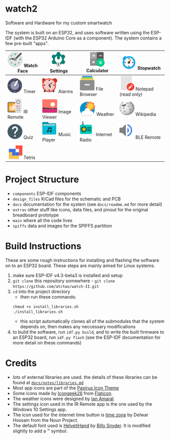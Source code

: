 # watch2

Software and Hardware for my custom smartwatch

The system is built on an ESP32, and uses software written using the ESP-IDF (with the ESP32 Arduino Core as a component).  The system contains a few pre-built "apps".

| ![](extras/icons/watch.png) Watch Face            | ![](extras/icons/settings.png) Settings           | ![](extras/icons/calculator.png) Calculator       |![](extras/icons/stopwatch.png) Stopwatch          |
|---------------------------------------------------|---------------------------------------------------|---------------------------------------------------|---------------------------------------------------|
| ![](extras/icons/timer.png) Timer                 | ![](extras/icons/alarms.png) Alarms               | ![](extras/icons/file_browser.png) File Browser   | ![](extras/icons/notepad.png) Notepad (read only) |
| ![](extras/icons/ir_remote.png) IR Remote         | ![](extras/icons/image_viewer.png) Image Viewer   | ![](extras/icons/weather.png) Weather             | ![](extras/icons/wikipedia.png) Wikipedia         |
| ![](extras/icons/quiz.png) Quiz                   | ![](extras/icons/music_player.png) Music Player   | ![](extras/icons/radio.png) Internet Radio        | ![](extras/icons/ble_remote.png) BLE Remote       |
| ![](extras/icons/ltris.png) Tetris                |                                                   |                                                   |                                                   |

# Project Structure

- `components` ESP-IDF components
- `design_files` KiCad files for the schematic and PCB
- `docs` documentation for the system (see `docs/readme.md` for more detail)
- `extras` other stuff like icons, data files, and pinout for the original breadboard prototype
- `main` where all the code lives
- `spiffs` data and images for the SPIFFS partition

# Build Instructions

These are some rough instructions for installing and flashing the software on to an ESP32 board.  These steps are mainly aimed for Linux systems.

1. make sure ESP-IDF v4.3-beta3 is installed and setup
2. `git clone` this repository somewhere - `git clone https://github.com/atctwo/watch-II.git`
3. `cd` into the project directory
    - then run these commands:
    ```
    chmod +x install_libraries.sh
    ./install_libraries.sh
    ```
    - this script automatically clones all of the submodules that the system depends on, then makes any neccessary modifications
4. to build the software, run `idf.py build`, and to write the built firmware to an ESP32 board, run `idf.py flash` (see the ESP-IDF documentation for more detail on these commands)

# Credits
- *lots* of external libraries are used.  the details of these libraries can be found at [`docs/notes/libraries.md`](docs/notes/libraries.md)
- Most app icons are part of the [Papirus Icon Theme](https://github.com/PapirusDevelopmentTeam/papirus-icon-theme)
- Some icons made by [Icongeek26](https://www.flaticon.com/authors/icongeek26) from [Flaticon](https://www.flaticon.com/).
- The weather icons were designed by [Ian Amaral](https://dribbble.com/shots/5446697-Material-Design-inspired-weather-icons).
- The settings icon used in the IR Remote app is the one used by the Windows 10 Settings app.
- The icon used for the internet time button is [time zone](https://thenounproject.com/term/time-zone/2406165/) by Delwar Hossain from the Noun Project.
- The default font used is [HelvetiHand](https://www.dafont.com/helvetihand.font) by [Billy Snyder](https://www.dafont.com/billy-snyder.d4452).  It is modified slightly to add a ™ symbol.
